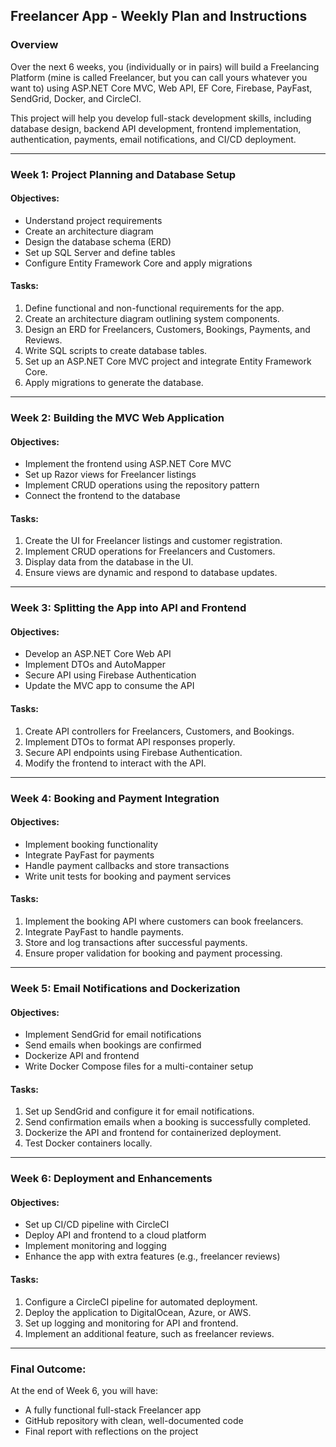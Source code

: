 ## Freelancer App - Weekly Plan and Instructions

### Overview
Over the next 6 weeks, you (individually or in pairs) will build a Freelancing Platform (mine is called Freelancer, but you can call yours whatever you want to) using ASP.NET Core MVC, Web API, EF Core, Firebase, PayFast, SendGrid, Docker, and CircleCI.  

This project will help you develop full-stack development skills, including database design, backend API development, frontend implementation, authentication, payments, email notifications, and CI/CD deployment.

---

### Week 1: Project Planning and Database Setup
#### Objectives:
- Understand project requirements
- Create an architecture diagram
- Design the database schema (ERD)
- Set up SQL Server and define tables
- Configure Entity Framework Core and apply migrations

#### Tasks:
1. Define functional and non-functional requirements for the app.
2. Create an architecture diagram outlining system components.
3. Design an ERD for Freelancers, Customers, Bookings, Payments, and Reviews.
4. Write SQL scripts to create database tables.
5. Set up an ASP.NET Core MVC project and integrate Entity Framework Core.
6. Apply migrations to generate the database.

---

### Week 2: Building the MVC Web Application
#### Objectives:
- Implement the frontend using ASP.NET Core MVC
- Set up Razor views for Freelancer listings
- Implement CRUD operations using the repository pattern
- Connect the frontend to the database

#### Tasks:
1. Create the UI for Freelancer listings and customer registration.
2. Implement CRUD operations for Freelancers and Customers.
3. Display data from the database in the UI.
4. Ensure views are dynamic and respond to database updates.

---

### Week 3: Splitting the App into API and Frontend
#### Objectives:
- Develop an ASP.NET Core Web API
- Implement DTOs and AutoMapper
- Secure API using Firebase Authentication
- Update the MVC app to consume the API

#### Tasks:
1. Create API controllers for Freelancers, Customers, and Bookings.
2. Implement DTOs to format API responses properly.
3. Secure API endpoints using Firebase Authentication.
4. Modify the frontend to interact with the API.

---

### Week 4: Booking and Payment Integration
#### Objectives:
- Implement booking functionality
- Integrate PayFast for payments
- Handle payment callbacks and store transactions
- Write unit tests for booking and payment services

#### Tasks:
1. Implement the booking API where customers can book freelancers.
2. Integrate PayFast to handle payments.
3. Store and log transactions after successful payments.
4. Ensure proper validation for booking and payment processing.

---

### Week 5: Email Notifications and Dockerization
#### Objectives:
- Implement SendGrid for email notifications
- Send emails when bookings are confirmed
- Dockerize API and frontend
- Write Docker Compose files for a multi-container setup

#### Tasks:
1. Set up SendGrid and configure it for email notifications.
2. Send confirmation emails when a booking is successfully completed.
3. Dockerize the API and frontend for containerized deployment.
4. Test Docker containers locally.

---

### Week 6: Deployment and Enhancements
#### Objectives:
- Set up CI/CD pipeline with CircleCI
- Deploy API and frontend to a cloud platform
- Implement monitoring and logging
- Enhance the app with extra features (e.g., freelancer reviews)

#### Tasks:
1. Configure a CircleCI pipeline for automated deployment.
2. Deploy the application to DigitalOcean, Azure, or AWS.
3. Set up logging and monitoring for API and frontend.
4. Implement an additional feature, such as freelancer reviews.

---

### Final Outcome:
At the end of Week 6, you will have:
- A fully functional full-stack Freelancer app  
- GitHub repository with clean, well-documented code  
- Final report with reflections on the project  
